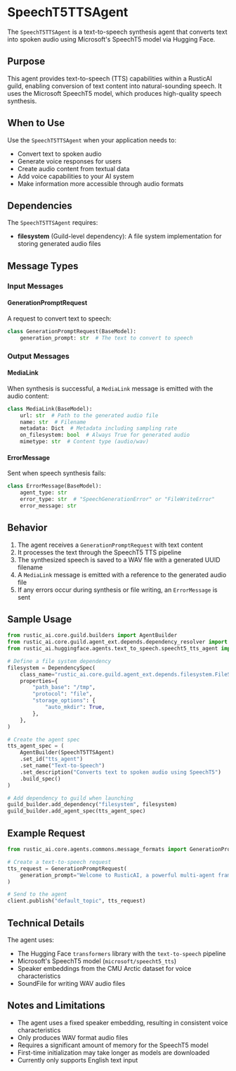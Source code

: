 # SpeechT5TTSAgent

The `SpeechT5TTSAgent` is a text-to-speech synthesis agent that converts text into spoken audio using Microsoft's SpeechT5 model via Hugging Face.

## Purpose

This agent provides text-to-speech (TTS) capabilities within a RusticAI guild, enabling conversion of text content into natural-sounding speech. It uses the Microsoft SpeechT5 model, which produces high-quality speech synthesis.

## When to Use

Use the `SpeechT5TTSAgent` when your application needs to:

- Convert text to spoken audio
- Generate voice responses for users
- Create audio content from textual data
- Add voice capabilities to your AI system
- Make information more accessible through audio formats

## Dependencies

The `SpeechT5TTSAgent` requires:

- **filesystem** (Guild-level dependency): A file system implementation for storing generated audio files

## Message Types

### Input Messages

#### GenerationPromptRequest

A request to convert text to speech:

```python
class GenerationPromptRequest(BaseModel):
    generation_prompt: str  # The text to convert to speech
```

### Output Messages

#### MediaLink

When synthesis is successful, a `MediaLink` message is emitted with the audio content:

```python
class MediaLink(BaseModel):
    url: str  # Path to the generated audio file
    name: str  # Filename
    metadata: Dict  # Metadata including sampling rate
    on_filesystem: bool  # Always True for generated audio
    mimetype: str  # Content type (audio/wav)
```

#### ErrorMessage

Sent when speech synthesis fails:

```python
class ErrorMessage(BaseModel):
    agent_type: str
    error_type: str  # "SpeechGenerationError" or "FileWriteError"
    error_message: str
```

## Behavior

1. The agent receives a `GenerationPromptRequest` with text content
2. It processes the text through the SpeechT5 TTS pipeline
3. The synthesized speech is saved to a WAV file with a generated UUID filename
4. A `MediaLink` message is emitted with a reference to the generated audio file
5. If any errors occur during synthesis or file writing, an `ErrorMessage` is sent

## Sample Usage

```python
from rustic_ai.core.guild.builders import AgentBuilder
from rustic_ai.core.guild.agent_ext.depends.dependency_resolver import DependencySpec
from rustic_ai.huggingface.agents.text_to_speech.speecht5_tts_agent import SpeechT5TTSAgent

# Define a file system dependency
filesystem = DependencySpec(
    class_name="rustic_ai.core.guild.agent_ext.depends.filesystem.FileSystemResolver",
    properties={
        "path_base": "/tmp",
        "protocol": "file",
        "storage_options": {
            "auto_mkdir": True,
        },
    },
)

# Create the agent spec
tts_agent_spec = (
    AgentBuilder(SpeechT5TTSAgent)
    .set_id("tts_agent")
    .set_name("Text-to-Speech")
    .set_description("Converts text to spoken audio using SpeechT5")
    .build_spec()
)

# Add dependency to guild when launching
guild_builder.add_dependency("filesystem", filesystem)
guild_builder.add_agent_spec(tts_agent_spec)
```

## Example Request

```python
from rustic_ai.core.agents.commons.message_formats import GenerationPromptRequest

# Create a text-to-speech request
tts_request = GenerationPromptRequest(
    generation_prompt="Welcome to RusticAI, a powerful multi-agent framework."
)

# Send to the agent
client.publish("default_topic", tts_request)
```

## Technical Details

The agent uses:
- The Hugging Face `transformers` library with the `text-to-speech` pipeline
- Microsoft's SpeechT5 model (`microsoft/speecht5_tts`)
- Speaker embeddings from the CMU Arctic dataset for voice characteristics
- SoundFile for writing WAV audio files

## Notes and Limitations

- The agent uses a fixed speaker embedding, resulting in consistent voice characteristics
- Only produces WAV format audio files
- Requires a significant amount of memory for the SpeechT5 model
- First-time initialization may take longer as models are downloaded
- Currently only supports English text input 